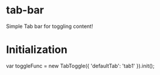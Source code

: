# tab-bar
Simple Tab bar for toggling content!

# Initialization
var toggleFunc = new TabToggle({
  'defaultTab': 'tab1'
}).init();

